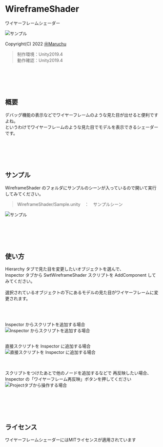 ﻿# WireframeShader
ワイヤーフレームシェーダー<br>

<img src="http://many.chu.jp/Unity/GitHub/WireframeShader/a/UnityChan_02.gif" alt="サンプル">

Copyright(C) 2022 [㊥Maruchu](https://twitter.com/Maruchu "㊥Maruchu")

> 制作環境：Unity2019.4<br>
> 動作確認：Unity2019.4<br>


<br><br><br><br>
## 概要

デバッグ機能の表示などでワイヤーフレームのような見た目が出せると便利ですよね。<br>
というわけでワイヤーフレームのような見た目でモデルを表示できるシェーダーです。<br>


<br><br><br><br>
## サンプル

WireframeShader のフォルダにサンプルのシーンが入っているので開いて実行してみてください。

> WireframeShader/Sample.unity　：　サンプルシーン

<img src="http://many.chu.jp/Unity/GitHub/WireframeShader/a/Sample1.png" alt="サンプル">


<br><br><br><br>
## 使い方

Hierarchy タブで見た目を変更したいオブジェクトを選んで、<br>
Inspector タブから SwtWireframeShader スクリプトを AddComponent してみてください。<br>
<br>
選択されているオブジェクトの下にあるモデルの見た目がワイヤーフレームに変更されます。<br>
<br><br>
<br>

Inspector からスクリプトを追加する場合
<img src="http://many.chu.jp/Unity/GitHub/WireframeShader/a/AddComponent_02.png" alt="Inspector からスクリプトを追加する場合">
<br><br>

直接スクリプトを Inspector に追加する場合
<img src="http://many.chu.jp/Unity/GitHub/WireframeShader/a/AddComponent_01.png" alt="直接スクリプトを Inspector に追加する場合
">
<br><br>
<br>

スクリプトをつけたあとで他のノードを追加するなどで 再反映したい場合、<br>
Inspector の「ワイヤーフレーム再反映」ボタンを押してください<br>
<img src="http://many.chu.jp/Unity/GitHub/WireframeShader/a/Refresh.png" alt="Projectタブから操作する場合
">



<br><br><br><br>
## ライセンス
ワイヤーフレームシェーダーにはMITライセンスが適用されています<br>

